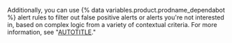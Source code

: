 Additionally, you can use {% data variables.product.prodname_dependabot %} alert rules to filter out false positive alerts or alerts you're not interested in, based on complex logic from a variety of contextual criteria. For more information, see "[AUTOTITLE](/code-security/dependabot/dependabot-alert-rules/about-dependabot-alert-rules)."
